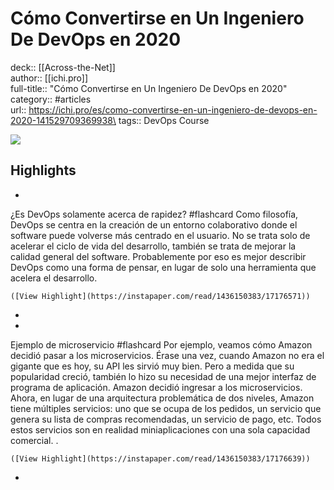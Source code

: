 # Cómo Convertirse en Un Ingeniero De DevOps en 2020

deck:: [[Across-the-Net]]\
author:: [[ichi.pro]]\
full-title:: "Cómo Convertirse en Un Ingeniero De DevOps en 2020"\
category:: #articles\
url:: https://ichi.pro/es/como-convertirse-en-un-ingeniero-de-devops-en-2020-141529709369938\
tags:: DevOps Course  

![](https://readwise-assets.s3.amazonaws.com/static/images/article2.74d541386bbf.png)

## Highlights
- 
 ¿Es DevOps solamente acerca de rapidez? #flashcard 
    Como filosofía, DevOps se centra en la creación de un entorno colaborativo donde el software puede volverse más centrado en el usuario. No se trata solo de acelerar el ciclo de vida del desarrollo, también se trata de mejorar la calidad general del software. Probablemente por eso es mejor describir DevOps como una forma de pensar, en lugar de solo una herramienta que acelera el desarrollo.

    ([View Highlight](https://instapaper.com/read/1436150383/17176571))
-
- 
 Ejemplo de microservicio #flashcard 
    Por ejemplo, veamos cómo Amazon decidió pasar a los microservicios. Érase una vez, cuando Amazon no era el gigante que es hoy, su API les sirvió muy bien. Pero a medida que su popularidad creció, también lo hizo su necesidad de una mejor interfaz de programa de aplicación.
     Amazon decidió ingresar a los microservicios. Ahora, en lugar de una arquitectura problemática de dos niveles, Amazon tiene múltiples servicios: uno que se ocupa de los pedidos, un servicio que genera su lista de compras recomendadas, un servicio de pago, etc. Todos estos servicios son en realidad miniaplicaciones con una sola capacidad comercial. .

    ([View Highlight](https://instapaper.com/read/1436150383/17176639))
-
